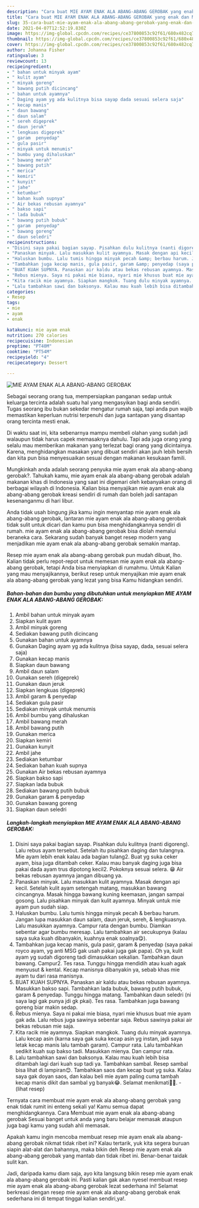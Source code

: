 ```yaml
---
description: "Cara buat MIE AYAM ENAK ALA ABANG-ABANG GEROBAK yang enak dan Mudah Dibuat"
title: "Cara buat MIE AYAM ENAK ALA ABANG-ABANG GEROBAK yang enak dan Mudah Dibuat"
slug: 35-cara-buat-mie-ayam-enak-ala-abang-abang-gerobak-yang-enak-dan-mudah-dibuat
date: 2021-04-07T12:52:19.830Z
image: https://img-global.cpcdn.com/recipes/ce37800853c92f61/680x482cq70/mie-ayam-enak-ala-abang-abang-gerobak-foto-resep-utama.jpg
thumbnail: https://img-global.cpcdn.com/recipes/ce37800853c92f61/680x482cq70/mie-ayam-enak-ala-abang-abang-gerobak-foto-resep-utama.jpg
cover: https://img-global.cpcdn.com/recipes/ce37800853c92f61/680x482cq70/mie-ayam-enak-ala-abang-abang-gerobak-foto-resep-utama.jpg
author: Johanna Fisher
ratingvalue: 3
reviewcount: 13
recipeingredient:
- " bahan untuk minyak ayam"
- " kulit ayam"
- " minyak goreng"
- " bawang putih dicincang"
- " bahan untuk ayamnya"
- " Daging ayam yg ada kulitnya bisa sayap dada sesuai selera saja"
- " kecap manis"
- " daun bawang"
- " daun salam"
- " sereh digeprek"
- " daun jeruk"
- " lengkuas digeprek"
- " garam  penyedap"
- " gula pasir"
- " minyak untuk menumis"
- " bumbu yang dihaluskan"
- " bawang merah"
- " bawang putih"
- " merica"
- " kemiri"
- " kunyit"
- " jahe"
- " ketumbar"
- " bahan kuah supnya"
- " Air bekas rebusan ayamnya"
- " bakso sapi"
- " lada bubuk"
- " bawang putih bubuk"
- " garam  penyedap"
- " bawang goreng"
- " daun seledri"
recipeinstructions:
- "Disini saya pakai bagian sayap. Pisahkan dulu kulitnya (nanti digoreng). Lalu rebus ayam tersebut. Setelah itu pisahkan daging dan tulangnya. Mie ayam lebih enak kalau ada bagian tulang2. Buat yg suka ceker ayam, bisa juga ditambah ceker. Kalau mau banyak daging juga bisa pakai dada ayam trus dipotong kecil2. Pokoknya sesuai selera. 😁 Air bekas rebusan ayamnya jangan dibuang ya."
- "Panaskan minyak. Lalu masukkan kulit ayamnya. Masak dengan api kecil. Setelah kulit ayam setengah matang, masukkan bawang cincangnya. Masak hingga bawang kuning keemasan, jangan sampai gosong. Lalu pisahkan minyak dan kulit ayamnya. Minyak untuk mie ayam pun sudah siap."
- "Haluskan bumbu. Lalu tumis hingga minyak pecah &amp; berbau harum. Jangan lupa masukkan daun salam, daun jeruk, sereh, &amp; lengkuasnya. Lalu masukkan ayamnya. Campur rata dengan bumbu. Diamkan sebentar agar bumbu meresap. Lalu tambahkan air secukupnya (kalau saya suka kuah dibanyakin, kuahnya enak soalnya😋)."
- "Tambahkan juga kecap manis, gula pasir, garam &amp; penyedap (saya pakai royco ayam, yg anti MSG gak usah pakai juga gak papa). Oh ya, kulit ayam yg sudah digoreng tadi dimasukkan sekalian. Tambahkan daun bawang. Campur2. Tes rasa. Tunggu hingga mendidih atau kuah agak menyusut &amp; kental. Kecap manisnya dibanyakin ya, sebab khas mie ayam tu dari rasa manisnya."
- "BUAT KUAH SUPNYA. Panaskan air kaldu atau bekas rebusan ayamnya. Masukkan bakso sapi. Tambahkan lada bubuk, bawang putih bubuk, garam &amp; penyedap. Tunggu hingga matang. Tambahkan daun seledri (ni saya lagi gak punya jdi gk pkai). Tes rasa. Tambahkan juga bawang goreng biar makin sedap."
- "Rebus mienya. Saya ni pakai mie biasa, nyari mie khusus buat mie ayam gak ada. Lalu rebus juga sawinya sebentar saja. Rebus sawinya pakai air bekas rebusan mie saja."
- "Kita racik mie ayamnya. Siapkan mangkok. Tuang dulu minyak ayamnya. Lalu kecap asin (karna saya gak suka kecap asin yg instan, jadi saya letak kecap manis lalu tambah garam). Campur rata. Lalu tambahkan sedikit kuah sup bakso tadi. Masukkan mienya. Dan campur rata."
- "Lalu tambahkan sawi dan baksonya. Kalau mau kuah lebih bisa ditambah lagi dari kuah sup tadi ya. Tambahkan sambal. Resep sambal bisa lihat di lampiran😊. Tambahkan saos dan kecap buat yg suka. Kalau saya gak doyan saos, dan kalau beli mie ayam paling cuma tambah kecap manis dikit dan sambal yg banyak😂. Selamat menikmati🤤😋.           (lihat resep)"
categories:
- Resep
tags:
- mie
- ayam
- enak

katakunci: mie ayam enak 
nutrition: 270 calories
recipecuisine: Indonesian
preptime: "PT40M"
cooktime: "PT54M"
recipeyield: "4"
recipecategory: Dessert

---
```



![MIE AYAM ENAK ALA ABANG-ABANG GEROBAK](https://img-global.cpcdn.com/recipes/ce37800853c92f61/680x482cq70/mie-ayam-enak-ala-abang-abang-gerobak-foto-resep-utama.jpg)

Sebagai seorang orang tua, mempersiapkan panganan sedap untuk keluarga tercinta adalah suatu hal yang mengasyikan bagi anda sendiri. Tugas seorang ibu bukan sekedar mengatur rumah saja, tapi anda pun wajib memastikan keperluan nutrisi terpenuhi dan juga santapan yang disantap orang tercinta mesti enak.

Di waktu  saat ini, kita sebenarnya mampu membeli olahan yang sudah jadi walaupun tidak harus capek memasaknya dahulu. Tapi ada juga orang yang selalu mau memberikan makanan yang terlezat bagi orang yang dicintainya. Karena, menghidangkan masakan yang dibuat sendiri akan jauh lebih bersih dan kita pun bisa menyesuaikan sesuai dengan makanan kesukaan famili. 



Mungkinkah anda adalah seorang penyuka mie ayam enak ala abang-abang gerobak?. Tahukah kamu, mie ayam enak ala abang-abang gerobak adalah makanan khas di Indonesia yang saat ini digemari oleh kebanyakan orang di berbagai wilayah di Indonesia. Kalian bisa menyajikan mie ayam enak ala abang-abang gerobak kreasi sendiri di rumah dan boleh jadi santapan kesenanganmu di hari libur.

Anda tidak usah bingung jika kamu ingin menyantap mie ayam enak ala abang-abang gerobak, lantaran mie ayam enak ala abang-abang gerobak tidak sulit untuk dicari dan kamu pun bisa menghidangkannya sendiri di rumah. mie ayam enak ala abang-abang gerobak bisa diolah memalui beraneka cara. Sekarang sudah banyak banget resep modern yang menjadikan mie ayam enak ala abang-abang gerobak semakin mantap.

Resep mie ayam enak ala abang-abang gerobak pun mudah dibuat, lho. Kalian tidak perlu repot-repot untuk memesan mie ayam enak ala abang-abang gerobak, tetapi Anda bisa menyiapkan di rumahmu. Untuk Kalian yang mau menyajikannya, berikut resep untuk menyajikan mie ayam enak ala abang-abang gerobak yang lezat yang bisa Kamu hidangkan sendiri.

<!--inarticleads1-->

##### Bahan-bahan dan bumbu yang dibutuhkan untuk menyiapkan MIE AYAM ENAK ALA ABANG-ABANG GEROBAK:

1. Ambil  bahan untuk minyak ayam
1. Siapkan  kulit ayam
1. Ambil  minyak goreng
1. Sediakan  bawang putih dicincang
1. Gunakan  bahan untuk ayamnya
1. Gunakan  Daging ayam yg ada kulitnya (bisa sayap, dada, sesuai selera saja)
1. Gunakan  kecap manis
1. Siapkan  daun bawang
1. Ambil  daun salam
1. Gunakan  sereh (digeprek)
1. Gunakan  daun jeruk
1. Siapkan  lengkuas (digeprek)
1. Ambil  garam &amp; penyedap
1. Sediakan  gula pasir
1. Sediakan  minyak untuk menumis
1. Ambil  bumbu yang dihaluskan
1. Ambil  bawang merah
1. Ambil  bawang putih
1. Gunakan  merica
1. Siapkan  kemiri
1. Gunakan  kunyit
1. Ambil  jahe
1. Sediakan  ketumbar
1. Sediakan  bahan kuah supnya
1. Gunakan  Air bekas rebusan ayamnya
1. Siapkan  bakso sapi
1. Siapkan  lada bubuk
1. Sediakan  bawang putih bubuk
1. Gunakan  garam &amp; penyedap
1. Gunakan  bawang goreng
1. Siapkan  daun seledri




<!--inarticleads2-->

##### Langkah-langkah menyiapkan MIE AYAM ENAK ALA ABANG-ABANG GEROBAK:

1. Disini saya pakai bagian sayap. Pisahkan dulu kulitnya (nanti digoreng). Lalu rebus ayam tersebut. Setelah itu pisahkan daging dan tulangnya. Mie ayam lebih enak kalau ada bagian tulang2. Buat yg suka ceker ayam, bisa juga ditambah ceker. Kalau mau banyak daging juga bisa pakai dada ayam trus dipotong kecil2. Pokoknya sesuai selera. 😁 Air bekas rebusan ayamnya jangan dibuang ya.
1. Panaskan minyak. Lalu masukkan kulit ayamnya. Masak dengan api kecil. Setelah kulit ayam setengah matang, masukkan bawang cincangnya. Masak hingga bawang kuning keemasan, jangan sampai gosong. Lalu pisahkan minyak dan kulit ayamnya. Minyak untuk mie ayam pun sudah siap.
1. Haluskan bumbu. Lalu tumis hingga minyak pecah &amp; berbau harum. Jangan lupa masukkan daun salam, daun jeruk, sereh, &amp; lengkuasnya. Lalu masukkan ayamnya. Campur rata dengan bumbu. Diamkan sebentar agar bumbu meresap. Lalu tambahkan air secukupnya (kalau saya suka kuah dibanyakin, kuahnya enak soalnya😋).
1. Tambahkan juga kecap manis, gula pasir, garam &amp; penyedap (saya pakai royco ayam, yg anti MSG gak usah pakai juga gak papa). Oh ya, kulit ayam yg sudah digoreng tadi dimasukkan sekalian. Tambahkan daun bawang. Campur2. Tes rasa. Tunggu hingga mendidih atau kuah agak menyusut &amp; kental. Kecap manisnya dibanyakin ya, sebab khas mie ayam tu dari rasa manisnya.
1. BUAT KUAH SUPNYA. Panaskan air kaldu atau bekas rebusan ayamnya. Masukkan bakso sapi. Tambahkan lada bubuk, bawang putih bubuk, garam &amp; penyedap. Tunggu hingga matang. Tambahkan daun seledri (ni saya lagi gak punya jdi gk pkai). Tes rasa. Tambahkan juga bawang goreng biar makin sedap.
1. Rebus mienya. Saya ni pakai mie biasa, nyari mie khusus buat mie ayam gak ada. Lalu rebus juga sawinya sebentar saja. Rebus sawinya pakai air bekas rebusan mie saja.
1. Kita racik mie ayamnya. Siapkan mangkok. Tuang dulu minyak ayamnya. Lalu kecap asin (karna saya gak suka kecap asin yg instan, jadi saya letak kecap manis lalu tambah garam). Campur rata. Lalu tambahkan sedikit kuah sup bakso tadi. Masukkan mienya. Dan campur rata.
1. Lalu tambahkan sawi dan baksonya. Kalau mau kuah lebih bisa ditambah lagi dari kuah sup tadi ya. Tambahkan sambal. Resep sambal bisa lihat di lampiran😊. Tambahkan saos dan kecap buat yg suka. Kalau saya gak doyan saos, dan kalau beli mie ayam paling cuma tambah kecap manis dikit dan sambal yg banyak😂. Selamat menikmati🤤😋. -           (lihat resep)




Ternyata cara membuat mie ayam enak ala abang-abang gerobak yang enak tidak rumit ini enteng sekali ya! Kamu semua dapat menghidangkannya. Cara Membuat mie ayam enak ala abang-abang gerobak Sesuai banget untuk anda yang baru belajar memasak ataupun juga bagi kamu yang sudah ahli memasak.

Apakah kamu ingin mencoba membuat resep mie ayam enak ala abang-abang gerobak nikmat tidak ribet ini? Kalau tertarik, yuk kita segera buruan siapin alat-alat dan bahannya, maka bikin deh Resep mie ayam enak ala abang-abang gerobak yang mantab dan tidak ribet ini. Benar-benar taidak sulit kan. 

Jadi, daripada kamu diam saja, ayo kita langsung bikin resep mie ayam enak ala abang-abang gerobak ini. Pasti kalian gak akan nyesel membuat resep mie ayam enak ala abang-abang gerobak lezat sederhana ini! Selamat berkreasi dengan resep mie ayam enak ala abang-abang gerobak enak sederhana ini di tempat tinggal kalian sendiri,ya!.

